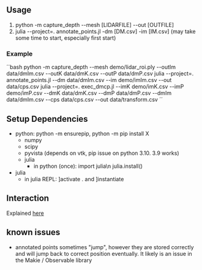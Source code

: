 ## Usage
 1. python -m capture_depth --mesh [LIDARFILE] --out [OUTFILE]
 2. julia --project=. annotate_points.jl -dm [DM.csv] -im [IM.csv] (may take some time to start, especially first start)
### Example
´´bash
python -m capture_depth --mesh demo/lidar_roi.ply --outIm data/dmIm.csv --outK data/dmK.csv --outP data/dmP.csv
julia --project=. annotate_points.jl --dm data/dmIm.csv  --im demo/imIm.csv --out data/cps.csv
julia --project=. exec_dmcp.jl --imK demo/imK.csv --imP demo/imP.csv --dmK data/dmK.csv --dmP data/dmP.csv --dmIm data/dmIm.csv --cps data/cps.csv --out data/transform.csv
´´

## Setup Dependencies
 -  python: python -m ensurepip, python -m pip install X
    -  numpy
    -  scipy
    -  pyvista (depends on vtk, pip issue on python 3.10. 3.9 works)
    -  julia
       -  in python (once): import julia\n julia.install()
 - julia
   - in julia REPL: ]activate . and ]instantiate 
  
## Interaction
Explained [here](https://makie.juliaplots.org/v0.15.2/examples/layoutables/axis/)

## known issues
 - annotated points sometimes "jump", however they are stored correctly and will jump back to correct position eventually. It likely is an issue in the Makie / Observable library
